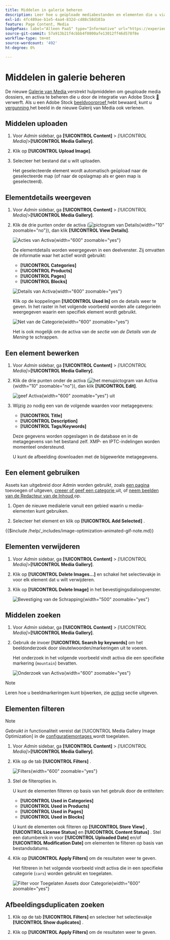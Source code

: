 ```yaml
---
title: Middelen in galerie beheren
description: Leer hoe u geüploade mediabestanden en elementen die u via Adobe Stock-integratie aanschaft, beheert.
exl-id: 4fc489ae-b1e5-4aa4-832d-cd88c58d103a
feature: Page Content, Media
badgePaas: label="Alleen PaaS" type="Informative" url="https://experienceleague.adobe.com/en/docs/commerce/user-guides/product-solutions" tooltip="Is alleen van toepassing op Adobe Commerce op Cloud-projecten (door Adobe beheerde PaaS-infrastructuur) en op projecten in het veld."
source-git-commit: 57a913b21f4cbbb4f0800afe13012ff46d578f8e
workflow-type: tm+mt
source-wordcount: '492'
ht-degree: 0%

---
```


# Middelen in galerie beheren

De nieuwe [ Galerie van Media ](media-gallery.md) verstrekt hulpmiddelen om geuploade media dossiers, en activa te beheren die u door de integratie van Adobe Stock [&#128279;](adobe-stock.md) verwerft. Als u een Adobe Stock [ beeldvoorproef ](adobe-stock-save-preview.md) hebt bewaard, kunt u [ vergunning ](adobe-stock-license-image.md) het beeld in de nieuwe Galerij van Media ook verlenen.

## Middelen uploaden

1. Voor _Admin_ sidebar, ga **[!UICONTROL Content]** > _[!UICONTROL Media]_>**[!UICONTROL Media Gallery]**.

1. Klik op **[!UICONTROL Upload Image]**.

1. Selecteer het bestand dat u wilt uploaden.

   Het geselecteerde element wordt automatisch geüpload naar de geselecteerde map (of naar de opslagmap als er geen map is geselecteerd).

## Elementdetails weergeven

1. Voor _Admin_ sidebar, ga **[!UICONTROL Content]** > _[!UICONTROL Media]_>**[!UICONTROL Media Gallery]**.

1. Klik de drie punten onder de activa (![ pictogram van Details ](./assets/media-gallery-asset-menu-icon.png){width="10" zoomable="no"}), dan klik **[!UICONTROL View Details]**.

   ![ Acties van Activa ](./assets/media-gallery-asset-actions.png){width="600" zoomable="yes"}

   De elementdetails worden weergegeven in een deelvenster. Zij omvatten de informatie waar het actief wordt gebruikt:

   - **[!UICONTROL Categories]**
   - **[!UICONTROL Products]**
   - **[!UICONTROL Pages]**
   - **[!UICONTROL Blocks]**

   ![ Details van Activa ](./assets/media-gallery-asset-details.png){width="600" zoomable="yes"}

   Klik op de koppelingen **[!UICONTROL Used In]** om de details weer te geven. In het raster in het volgende voorbeeld worden alle categorieën weergegeven waarin een specifiek element wordt gebruikt.

   ![ Net van de Categorie ](./assets/media-gallery-asset-categories.png){width="600" zoomable="yes"}

   Het is ook mogelijk om de activa van de _sectie van de Details van de Mening_ te schrappen.

## Een element bewerken

1. Voor _Admin_ sidebar, ga **[!UICONTROL Content]** > _[!UICONTROL Media]_>**[!UICONTROL Media Gallery]**.

1. Klik de drie punten onder de activa (![ het menupictogram van Activa ](./assets/media-gallery-asset-menu-icon.png){width="10" zoomable="no"}), dan klik **[!UICONTROL Edit]**.

   ![ geef Activa ](./assets/media-gallery-edit-asset.png){width="600" zoomable="yes"} uit

1. Wijzig zo nodig een van de volgende waarden voor metagegevens:

   - **[!UICONTROL Title]**
   - **[!UICONTROL Description]**
   - **[!UICONTROL Tags/Keywords]**

   Deze gegevens worden opgeslagen in de database en in de metagegevens van het bestand zelf. XMP- en IPTC-indelingen worden momenteel ondersteund.

   U kunt de afbeelding downloaden met de bijgewerkte metagegevens.

## Een element gebruiken

Assets kan uitgebreid door Admin worden gebruikt, zoals [ een pagina ](page-add.md) toevoegen of uitgeven, [ creeer of geef een categorie ](../catalog/category-create.md) uit, of [ neem beelden van de Redacteur van de Inhoud ](editor-insert-image.md) op.

1. Open de nieuwe medialerie vanuit een gebied waarin u media-elementen kunt gebruiken.

1. Selecteer het element en klik op **[!UICONTROL Add Selected]** .

{{$include /help/_includes/image-optimization-animated-gif-note.md}}

## Elementen verwijderen

1. Voor _Admin_ sidebar, ga **[!UICONTROL Content]** > _[!UICONTROL Media]_>**[!UICONTROL Media Gallery]**.

1. Klik op **[!UICONTROL Delete Images...]** en schakel het selectievakje in voor elk element dat u wilt verwijderen.

1. Klik op **[!UICONTROL Delete Image]** in het bevestigingsdialoogvenster.

   ![ Bevestiging van de Schrapping ](./assets/media-gallery-bulk-delete-confirm.png){width="500" zoomable="yes"}

## Middelen zoeken

1. Voor _Admin_ sidebar, ga **[!UICONTROL Content]** > _[!UICONTROL Media]_>**[!UICONTROL Media Gallery]**.

1. Gebruik de invoer **[!UICONTROL Search by keywords]** om het beeldonderzoek door sleutelwoorden/markeringen uit te voeren.

   Het onderzoek in het volgende voorbeeld vindt activa die een specifieke markering (`mountain`) bevatten.

   ![ Onderzoek van Activa ](./assets/media-gallery-asset-search.png){width="600" zoomable="yes"}

>[!NOTE]
>
>Leren hoe u beeldmarkeringen kunt bijwerken, zie _[activa](#edit-an-asset)_ sectie uitgeven.

## Elementen filteren

>[!NOTE]
>
>_Gebruikt in_ functionaliteit vereist dat [!UICONTROL Media Gallery Image Optimization] in de [ configuratiemontages ](media-gallery-image-optimization.md) wordt toegelaten.

1. Voor _Admin_ sidebar, ga **[!UICONTROL Content]** > _[!UICONTROL Media]_>**[!UICONTROL Media Gallery]**.

1. Klik op de tab **[!UICONTROL Filters]** .

   ![ Filters ](./assets/media-gallery-filters.png){width="600" zoomable="yes"}

1. Stel de filteropties in.

   U kunt de elementen filteren op basis van het gebruik door de entiteiten:

   - **[!UICONTROL Used in Categories]**
   - **[!UICONTROL Used in Products]**
   - **[!UICONTROL Used in Pages]**
   - **[!UICONTROL Used in Blocks]**

   U kunt de elementen ook filteren op **[!UICONTROL Store View]** , **[!UICONTROL License Status]** en **[!UICONTROL Content Status]** . Stel een datumbereik in voor **[!UICONTROL Uploaded Date]** en/of **[!UICONTROL Modification Date]** om elementen te filteren op basis van bestandsdatums.

1. Klik op **[!UICONTROL Apply Filters]** om de resultaten weer te geven.

   Het filtreren in het volgende voorbeeld vindt activa die in een specifieke categorie (`cars`) worden gebruikt en toegelaten.

   ![ Filter voor Toegelaten Assets door Categorie ](./assets/media-gallery-filter-by-category.png){width="600" zoomable="yes"}

## Afbeeldingsduplicaten zoeken

1. Klik op de tab **[!UICONTROL Filters]** en selecteer het selectievakje **[!UICONTROL Show duplicates]** .

1. Klik op **[!UICONTROL Apply Filters]** om de resultaten weer te geven.
